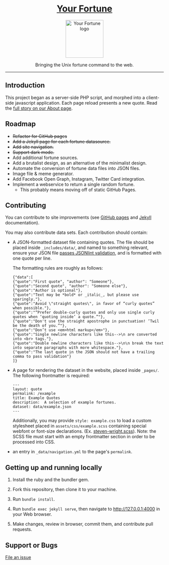 <h1 align="center">
   <a href="https://your-fortune.github.io">Your Fortune</a>
</h1>
<p align="center">
   <a href="https://your-fortune.github.io">
      <img src="https://your-fortune.github.io/assets/images/logo-fortune.svg" width=120 alt="Your Fortune logo" />
   <a>
</p>
<p align="center">Bringing the Unix fortune command to the web.</p>
<hr>

## Introduction

This project began as a server-side PHP script, and morphed into a
client-side javascript application.  Each page reload presents a 
new quote. Read the [full story on our About page][1].

## Roadmap

* <del>Refactor for GitHub pages</del>
* <del>Add a Jekyll page for each fortune datasource.</del>
* <del>Add site navigation.</del>
* <del>Support dark mode.</del>
* Add additional fortune sources.
* Add a brutalist design, as an alternative of the minimalist design.
* Automate the conversion of fortune data files into JSON files.
* Image file & meme generator.
* Add Facebook Open Graph, Instagram, Twitter Card integration.
* Implement a webservice to return a single random fortune.
    * This probably means moving off of static GitHub Pages.

## Contributing

You can contribute to site improvements (see [GitHub pages][2]
and [Jekyll][3] documentation).

You may also contribute data sets. Each contribution should contain:

* A JSON-formatted dataset file containing quotes. The file should be
  placed inside `_includes/data/`, and named to something relevant, 
  ensure your JSON file [passes JSONlint validation][4], and is
  formatted with one quote per line.

  The formatting rules are roughly as follows:
  
  ```
  {"data":[
  {"quote":"First quote", "author": "Someone"},
  {"quote":"Second quote", "author": "Someone else"},
  {"quote":"Author is optional"},
  {"quote":"Text may be *bold* or _italic_, but please use sparingly."},
  {"quote":"Avoid \"straight quotes\", in favor of “curly quotes” when possible."},
  {"quote":"“Prefer double-curly quotes and only use single curly quotes when ‘quoting inside’ a quote.”"},
  {"quote":"Don't use the straight apostrophe in punctuation! ’Twil be the death of you.”"},
  {"quote":"Don’t use <em>html markup</em>"},
  {"quote":"Single newline characters like this-->\n are converted into <br> tags."},
  {"quote":"Double newline characters like this-->\n\n break the text into separate paragraphs with more whitespace."},
  {"quote":"The last quote in the JSON should not have a trailing comma to pass validation"}
  ]}
  ```

* A page for rendering the dataset in the website, placed inside `_pages/`.
  The following frontmatter is required:
  
  ```
  ---
  layout: quote
  permalink: /example
  title: Example Quotes
  description:  A selection of example fortunes.
  dataset: data/example.json
  ---
  ```
  
  Additionally, you may provide `style: example.css` to load a custom
  stylesheet placed in `assets/css/example.scss` containing special
  webfont or font-size declarations. (Ex. [steven-wright.scss][5]).
  Note: the SCSS file must start with an empty frontmatter section
  in order to be processed into CSS.

* an entry in `_data/navigation.yml` to the page's `permalink`.

## Getting up and running locally

1. Install the ruby and the bundler gem.

2. Fork this repository, then clone it to your machine.

3. Run `bundle install`.

4. Run `bundle exec jekyll serve`, then navigate to
   http://127.0.0.1:4000 in your Web browser.

5. Make changes, review in browser, commit them, and contribute pull requests.

## Support or Bugs

[File an issue](https://github.com/your-fortune/your-fortune.github.io/issues/new)

[1]: https://your-fortune.github.io/about
[2]: https://help.github.com/categories/github-pages-basics/
[3]: https://jekyllrb.com/
[4]: https://jsonlint.com/
[5]: https://github.com/your-fortune/your-fortune.github.io/blob/master/assets/css/steven-wright.scss
